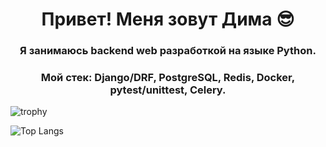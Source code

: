 <h1 align="center">Привет! Меня зовут Дима 😎 </h1>

<h3 align="center">Я занимаюсь backend web разработкой на языке Python.</h3>

<h3 align="center">Мой стек: Django/DRF, PostgreSQL, Redis, Docker, pytest/unittest, Celery.</h3>

![trophy](https://github-profile-trophy.vercel.app/?username=dsaus-1)

![Top Langs](https://github-readme-stats.vercel.app/api/top-langs/?username=dsaus-1&layout=compact)
